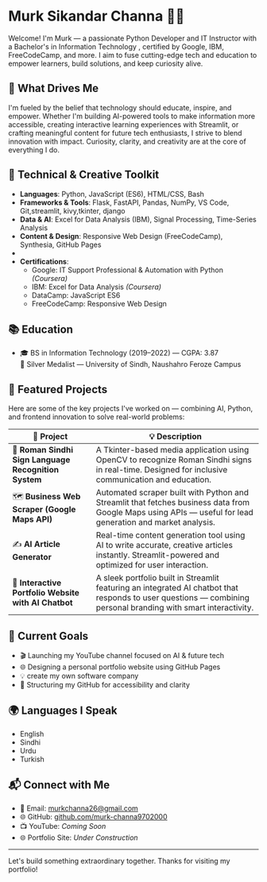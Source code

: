 
# Murk Sikandar Channa 👩‍💻

Welcome! I'm Murk — a passionate Python Developer and IT Instructor with a Bachelor's in Information Technology , certified by Google, IBM, FreeCodeCamp, and more. I aim to fuse cutting-edge tech and education to empower learners, build solutions, and keep curiosity alive.

## 🚀 What Drives Me
I'm fueled by the belief that technology should educate, inspire, and empower. Whether I'm building AI-powered tools to make information more accessible, creating interactive learning experiences with Streamlit, or crafting meaningful content for future tech enthusiasts, I strive to blend innovation with impact. Curiosity, clarity, and creativity are at the core of everything I do.

## 🧠 Technical & Creative Toolkit
- **Languages**: Python, JavaScript (ES6), HTML/CSS, Bash
- **Frameworks & Tools**: Flask, FastAPI, Pandas, NumPy, VS Code, Git,streamlit, kivy,tkinter, django
- **Data & AI**: Excel for Data Analysis (IBM), Signal Processing, Time-Series Analysis
- **Content & Design**: Responsive Web Design (FreeCodeCamp), Synthesia, GitHub Pages
- 
- **Certifications**:
  - Google: IT Support Professional & Automation with Python *(Coursera)*
  - IBM: Excel for Data Analysis *(Coursera)*
  - DataCamp: JavaScript ES6
  - FreeCodeCamp: Responsive Web Design

## 📚 Education
- 🎓 BS in Information Technology (2019–2022) — CGPA: 3.87  
  🥈 Silver Medalist — University of Sindh, Naushahro Feroze Campus  

## 🌟 Featured Projects
Here are some of the key projects I've worked on — combining AI, Python, and frontend innovation to solve real-world problems:

| 📁 Project | 💡 Description |
|-----------|----------------|
| 🤝 **Roman Sindhi Sign Language Recognition System** | A Tkinter-based media application using OpenCV to recognize Roman Sindhi signs in real-time. Designed for inclusive communication and education. |
| 🗺️ **Business Web Scraper (Google Maps API)** | Automated scraper built with Python and Streamlit that fetches business data from Google Maps using APIs — useful for lead generation and market analysis. |
| ✍️ **AI Article Generator** | Real-time content generation tool using AI to write accurate, creative articles instantly. Streamlit-powered and optimized for user interaction. |
| 💬 **Interactive Portfolio Website with AI Chatbot** | A sleek portfolio built in Streamlit featuring an integrated AI chatbot that responds to user questions — combining personal branding with smart interactivity. |


## 🎯 Current Goals
- 🎬 Launching my YouTube channel focused on AI & future tech
- 🌐 Designing a personal portfolio website using GitHub Pages
- 💡 create my own software company
- 📁 Structuring my GitHub for accessibility and clarity

## 🌍 Languages I Speak
- English  
- Sindhi  
- Urdu
- Turkish

## 📬 Connect with Me
- 📧 Email: murkchanna26@gmail.com  
- 🌐 GitHub: [github.com/murk-channa9702000](https://github.com/murk-channa9702000)  
- 📺 YouTube: *Coming Soon*  
- 🌐 Portfolio Site: *Under Construction*

---

Let's build something extraordinary together. Thanks for visiting my portfolio!
